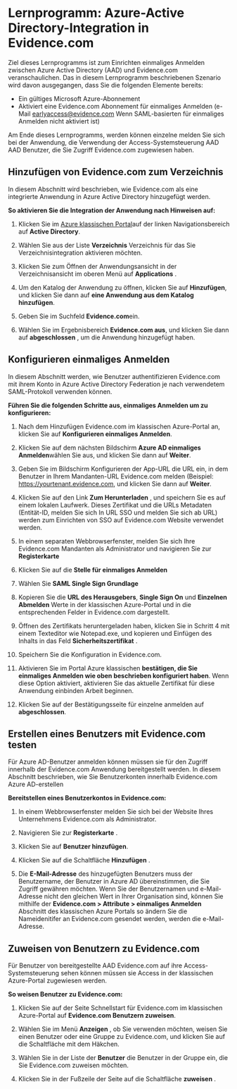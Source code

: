 <properties
    pageTitle="Lernprogramm: Azure-Active Directory-Integration in Evidence.com | Microsoft Azure"
    description="Informationen Sie zum einmaligen Anmeldens zwischen Azure Active Directory und Evidence.com konfigurieren."
    services="active-directory"
    documentationCenter=""
    authors="asmalser-msft"
    manager="femila"
    editor=""/>

<tags
    ms.service="active-directory"
    ms.workload="identity"
    ms.tgt_pltfrm="na"
    ms.devlang="na"
    ms.topic="article"
    ms.date="02/23/2016"
    ms.author="asmalser"/>


# <a name="tutorial-azure-active-directory-integration-with-evidencecom"></a>Lernprogramm: Azure-Active Directory-Integration in Evidence.com

Ziel dieses Lernprogramms ist zum Einrichten einmaliges Anmelden zwischen Azure Active Directory (AAD) und Evidence.com veranschaulichen. Das in diesem Lernprogramm beschriebenen Szenario wird davon ausgegangen, dass Sie die folgenden Elemente bereits:
    
* Ein gültiges Microsoft Azure-Abonnement
* Aktiviert eine Evidence.com Abonnement für einmaliges Anmelden (e-Mail earlyaccess@evidence.com Wenn SAML-basierten für einmaliges Anmelden nicht aktiviert ist)

Am Ende dieses Lernprogramms, werden können einzelne melden Sie sich bei der Anwendung, die Verwendung der Access-Systemsteuerung AAD AAD Benutzer, die Sie Zugriff Evidence.com zugewiesen haben.

## <a name="add-evidencecom-to-your-directory"></a>Hinzufügen von Evidence.com zum Verzeichnis

In diesem Abschnitt wird beschrieben, wie Evidence.com als eine integrierte Anwendung in Azure Active Directory hinzugefügt werden.

**So aktivieren Sie die Integration der Anwendung nach Hinweisen auf:**

1.  Klicken Sie im [Azure klassischen Portal](https://manage.windowsazure.com)auf der linken Navigationsbereich auf **Active Directory**.

2.  Wählen Sie aus der Liste **Verzeichnis** Verzeichnis für das Sie Verzeichnisintegration aktivieren möchten.

3.  Klicken Sie zum Öffnen der Anwendungsansicht in der Verzeichnisansicht im oberen Menü auf **Applications** .

4.  Um den Katalog der Anwendung zu öffnen, klicken Sie auf **Hinzufügen**, und klicken Sie dann auf **eine Anwendung aus dem Katalog hinzufügen**.

5.  Geben Sie im Suchfeld **Evidence.com**ein.

6.  Wählen Sie im Ergebnisbereich **Evidence.com aus**, und klicken Sie dann auf **abgeschlossen** , um die Anwendung hinzugefügt haben.


## <a name="configuring-single-sign-on"></a>Konfigurieren einmaliges Anmelden

In diesem Abschnitt werden, wie Benutzer authentifizieren Evidence.com mit ihrem Konto in Azure Active Directory Federation je nach verwendetem SAML-Protokoll verwenden können.

**Führen Sie die folgenden Schritte aus, einmaliges Anmelden um zu konfigurieren:**

1.  Nach dem Hinzufügen Evidence.com im klassischen Azure-Portal an, klicken Sie auf **Konfigurieren einmaliges Anmelden**. 
 
2.  Klicken Sie auf dem nächsten Bildschirm **Azure AD einmaliges Anmelden**wählen Sie aus, und klicken Sie dann auf **Weiter**.

3.  Geben Sie im Bildschirm Konfigurieren der App-URL die URL ein, in dem Benutzer in Ihrem Mandanten-URL Evidence.com melden (Beispiel: https://yourtenant.evidence.com, und klicken Sie dann auf **Weiter**. 

4.  Klicken Sie auf den Link **Zum Herunterladen** , und speichern Sie es auf einem lokalen Laufwerk. Dieses Zertifikat und die URLs Metadaten (Entität-ID, melden Sie sich In URL SSO und melden Sie sich ab URL) werden zum Einrichten von SSO auf Evidence.com Website verwendet werden. 

5.  In einem separaten Webbrowserfenster, melden Sie sich Ihre Evidence.com Mandanten als Administrator und navigieren Sie zur **Registerkarte**
      
6.  Klicken Sie auf die **Stelle für einmaliges Anmelden**
 
7.  Wählen Sie **SAML Single Sign Grundlage**
 
8.  Kopieren Sie die **URL des Herausgebers**, **Single Sign On** und **Einzelnen Abmelden** Werte in der klassischen Azure-Portal und in die entsprechenden Felder in Evidence.com dargestellt.

9.  Öffnen des Zertifikats heruntergeladen haben, klicken Sie in Schritt 4 mit einem Texteditor wie Notepad.exe, und kopieren und Einfügen des Inhalts in das Feld **Sicherheitszertifikat** . 

10. Speichern Sie die Konfiguration in Evidence.com.
 
11. Aktivieren Sie im Portal Azure klassischen **bestätigen, die Sie einmaliges Anmelden wie oben beschrieben konfiguriert haben**. Wenn diese Option aktiviert, aktivieren Sie das aktuelle Zertifikat für diese Anwendung einbinden Arbeit beginnen.
 
12. Klicken Sie auf der Bestätigungsseite für einzelne anmelden auf **abgeschlossen**.  


## <a name="creating-an-evidencecom-test-user"></a>Erstellen eines Benutzers mit Evidence.com testen

Für Azure AD-Benutzer anmelden können müssen sie für den Zugriff innerhalb der Evidence.com Anwendung bereitgestellt werden. In diesem Abschnitt beschrieben, wie Sie Benutzerkonten innerhalb Evidence.com Azure AD-erstellen

**Bereitstellen eines Benutzerkontos in Evidence.com:**

1.  In einem Webbrowserfenster melden Sie sich bei der Website Ihres Unternehmens Evidence.com als Administrator.

2.  Navigieren Sie zur **Registerkarte** .

3.  Klicken Sie auf **Benutzer hinzufügen**.

4.  Klicken Sie auf die Schaltfläche **Hinzufügen** .

5.  Die **E-Mail-Adresse** des hinzugefügten Benutzers muss der Benutzername, der Benutzer in Azure AD übereinstimmen, die Sie Zugriff gewähren möchten. Wenn Sie der Benutzernamen und e-Mail-Adresse nicht den gleichen Wert in Ihrer Organisation sind, können Sie mithilfe der **Evidence.com > Attribute > einmaliges Anmelden** Abschnitt des klassischen Azure Portals so ändern Sie die Nameidenitifer an Evidence.com gesendet werden, werden die e-Mail-Adresse.


## <a name="assigning-users-to-evidencecom"></a>Zuweisen von Benutzern zu Evidence.com

Für Benutzer von bereitgestellte AAD Evidence.com auf ihre Access-Systemsteuerung sehen können müssen sie Access in der klassischen Azure-Portal zugewiesen werden.

**So weisen Benutzer zu Evidence.com:**

1.  Klicken Sie auf der Seite Schnellstart für Evidence.com im klassischen Azure-Portal auf **Evidence.com Benutzern zuweisen**.
 
2.  Wählen Sie im Menü **Anzeigen** , ob Sie verwenden möchten, weisen Sie einen Benutzer oder eine Gruppe zu Evidence.com, und klicken Sie auf die Schaltfläche mit dem Häkchen.
 
3.  Wählen Sie in der Liste der **Benutzer** die Benutzer in der Gruppe ein, die Sie Evidence.com zuweisen möchten.
 
4.  Klicken Sie in der Fußzeile der Seite auf die Schaltfläche **zuweisen** .

